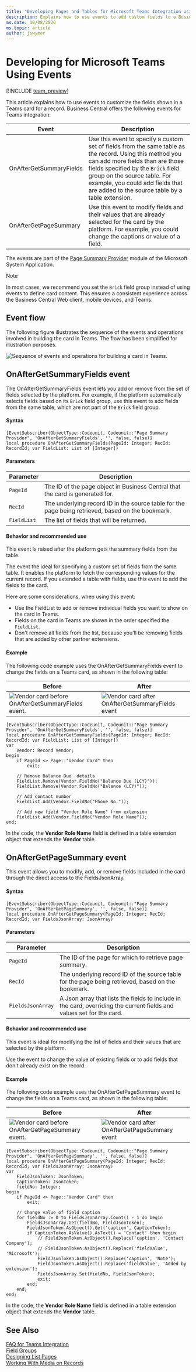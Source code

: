 ```yaml
---
title: "Developing Pages and Tables for Microsoft Teams Integration using Events"
description: Explains how to use events to add custom fields to a Business Central card in Teams
ms.date: 10/08/2020
ms.topic: article
author: jswymer
---
```

# Developing for Microsoft Teams Using Events

[!INCLUDE [team_preview](includes/teams_preview.md)]

This article explains how to use events to customize the fields shown in a Teams card for a record. Business Central offers the following events for Teams integration:

|Event|Description|
|-----|-----------|
|OnAfterGetSummaryFields|Use this event to specify a custom set of fields from the same table as the record. Using this method you can add more fields than are those fields specified by the  `Brick` field group on the source table. For example, you could add fields that are added to the source table by a table extension.|
|OnAfterGetPageSummary |Use this event to modify fields and their values that are already selected for the card by the platform. For example, you could change the captions or value of a field.|

<!--

|OnBeforeGetPageSummary|This is ideal for overriding all data for a Card by specifying a custom set of key-value pairs that will be displayed. The platform will not attempt to select any list of fields or their corresponding values if you subscribe to this event.|-->
The events are part of the [Page Summary Provider](https://github.com/microsoft/BCApps/tree/main/src/System%20Application/App/Page%20Summary%20Provider) module of the Microsoft System Application.

> [!NOTE]
> In most cases, we recommend you set the `Brick` field group instead of using events to define card content. This ensures a consistent experience across the Business Central Web client, mobile devices, and Teams.

## Event flow

The following figure illustrates the sequence of the events and operations involved in building the card in Teams. The flow has been simplified for illustration purposes.

![Sequence of events and operations for building a card in Teams.](media/teams-events-flow-v17.png)

<!--
## OnBeforeGetPageSummary event

The OnBeforeGetPageSummary event gives you the most control over the fields and data that appears in the card. With this event, you specify a complete set of fields as key-value pairs using JSON Array. Only these fields will appear on the card, even if the source table has a `Brick` field group or other extensions include code that modifies the card.

#### Syntax

The OnBeforeGetPageSummary event subscription has the following syntax:

```
[EventSubscriber(ObjectType::Codeunit, Codeunit::"Page Summary Provider", 'OnBeforeGetPageSummary', '', false, false)]
local procedure OnBeforeGetPageSummary(PageId: Integer; RecId: RecordId; var FieldsJsonArray: JsonArray; Handled: Boolean)
```

#### Parameters

|Parameter|Description|
|---------|-----------|
|`PageId`|The ID of the page for which to retrieve page summary.|
|`RecId`|The underlying record ID of the source table for the page being retrieved, based on the bookmark.|
|`FieldsJsonArray`|A JSON array that includes the fields and values to display on the card, if the event is handled.|
|`Handled`|Specifies whether the event has been handled and no further execution should occur.|

#### Behavior and recommended use

This event is raised before platform tries to get summary fields for the card from the table, for example, from the `Brick` field group. So when you subscribe to this event, the fields in the `Brick` field group aren't used. Subscribing to this event prohibits other extensions from adding, modifying, or removing summary fields on the card.

For these reasons, use this event only if you don't want to use any fields of the source table in the card.

#### Example

The following code example uses the OnBeforeGetPageSummary event to change the fields on a Teams card, as shown in the following table:

|Before|After|
|------|-----|
|![Vendor card before OnBeforeGetPageSummary event.](media/teams-card-vendor-before-1.png)|![Vendor card after OnBeforeGetPageSummary event](media/teams-card-vendor-after-1.png)|


```
[EventSubscriber(ObjectType::Codeunit, Codeunit::"Page Summary Provider", 'OnBeforeGetPageSummary', '', false, false)]
local procedure OnBeforeGetPageSummary(PageId: Integer; RecId: RecordId; FieldsJsonArray: JsonArray; Handled: Boolean)
var
    Vendor: Record Vendor;
begin
    if PageId <> Page::"Vendor Card" then
        exit;

    if not Vendor.Get(RecId) then
        exit;

    AddField(FieldsJsonArray, 'Name', Vendor.Name, 'Text');
    AddField(FieldsJsonArray, 'Note', 'Added by extension', 'Text');
    AddField(FieldsJsonArray, 'Address', Vendor.Address, 'Text');
    AddField(FieldsJsonArray, 'Phone No.', Vendor."Phone No.", 'Text');

    Handled := true;
end;

local procedure AddField(var FieldsJsonArray: JsonArray; Caption: Text; FieldValue: Text; FieldType: Text)
var
    FieldsJsonObject: JsonObject;
begin
    FieldsJsonObject.Add('caption', Caption);
    FieldsJsonObject.Add('fieldValue', FieldValue);
    FieldsJsonObject.Add('fieldType', FieldType);
    FieldsJsonArray.Add(FieldsJsonObject);
end;
```
-->
## OnAfterGetSummaryFields event

The OnAfterGetSummaryFields event lets you add or remove from the set of fields selected by the platform. For example, if the platform automatically selects fields based on its `Brick` field group, use this event to add fields from the same table, which are not part of the `Brick` field group.

#### Syntax

```
[EventSubscriber(ObjectType::Codeunit, Codeunit::"Page Summary Provider", 'OnAfterGetSummaryFields', '', false, false)]
local procedure OnAfterGetSummaryFields(PageId: Integer; RecId: RecordId; var FieldList: List of [Integer])
```

#### Parameters

|Parameter|Description|
|---------|-----------|
|`PageId`|The ID of the page object in Business Central that the card is generated for.|
|`RecId`|The underlying record ID in the source table for the page being retrieved, based on the bookmark.|
|`FieldList`|The list of fields that will be returned.|

#### Behavior and recommended use

This event is raised after the platform gets the summary fields from the table. <!--It's not raised if OnBeforeGetPageSummary event has been handled.-->

The event the ideal for specifying a custom set of fields from the same table. It enables the platform to fetch the corresponding values for the current record. If you extended a table with fields, use this event to add the fields to the card.

Here are some considerations, when using this event:

- Use the FieldList to add or remove individual fields you want to show on the card in Teams.
- Fields on the card in Teams are shown in the order specified the `FieldList`.
- Don't remove all fields from the list, because you'll be removing fields that are added by other partner extensions.

#### Example

The following code example uses the OnAfterGetSummaryFields event to change the fields on a Teams card, as shown in the following table:

|Before|After|
|------|-----|
|![Vendor card before OnAfterGetSummaryFields event.](media/teams-card-vendor-before-1.png)|![Vendor card after OnAfterGetSummaryFields event](media/teams-card-vendor-after-2.png)|

```
[EventSubscriber(ObjectType::Codeunit, Codeunit::"Page Summary Provider", 'OnAfterGetSummaryFields', '', false, false)]
local procedure OnAfterGetSummaryFields(PageId: Integer; RecId: RecordId; var FieldList: List of [Integer])
var
    Vendor: Record Vendor;
begin
    if PageId <> Page::"Vendor Card" then
        exit;

    // Remove Balance Due  details
    FieldList.Remove(Vendor.FieldNo("Balance Due (LCY)"));
    FieldList.Remove(Vendor.FieldNo("Balance (LCY)"));

    // Add contact number
    FieldList.Add(Vendor.FieldNo("Phone No."));

    // Add new field "Vendor Role Name" from extension
    FieldList.Add(Vendor.FieldNo("Vendor Role Name"));
end;
```

In the code, the **Vendor Role Name** field is defined in a table extension object that extends the **Vendor** table.

## OnAfterGetPageSummary event

This event allows you to modify, add, or remove fields included in the card through the direct access to the FieldsJsonArray.

#### Syntax

```
[EventSubscriber(ObjectType::Codeunit, Codeunit::"Page Summary Provider", 'OnAfterGetPageSummary', '', false, false)]
local procedure OnAfterGetPageSummary(PageId: Integer; RecId: RecordId; var FieldsJsonArray: JsonArray)
```

#### Parameters

|Parameter|Description|
|---------|-----------|
|`PageId`|The ID of the page for which to retrieve page summary.|
|`RecId`|The underlying record ID of the source table for the page being retrieved, based on the bookmark.|
|`FieldsJsonArray`|A Json array that lists the fields to include in the card, overriding the current fields and values set for the card. |

#### Behavior and recommended use

This event is ideal for modifying the list of fields and their values that are selected by the platform.

Use the event to change the value of existing fields or to add fields that don't already exist on the record.

#### Example

The following code example uses the OnAfterGetPageSummary event to change the fields on a Teams card, as shown in the following table:

|Before|After|
|------|-----|
|![Vendor card before OnAfterGetPageSummary event.](media/teams-card-vendor-before-1.png)|![Vendor card after OnAfterGetPageSummary event](media/teams-card-vendor-after-3.png)|

```
[EventSubscriber(ObjectType::Codeunit, Codeunit::"Page Summary Provider", 'OnAfterGetPageSummary', '', false, false)]
local procedure OnAfterGetPageSummary(PageId: Integer; RecId: RecordId; var FieldsJsonArray: JsonArray)
var
    FieldJsonToken: JsonToken;
    CaptionToken: JsonToken;
    fieldNo: Integer;
begin
    if PageId <> Page::"Vendor Card" then
        exit;

    // Change value of field caption
    for fieldNo := 0 to FieldsJsonArray.Count() - 1 do begin
        FieldsJsonArray.Get(fieldNo, FieldJsonToken);
        FieldJsonToken.AsObject().Get('caption', CaptionToken);
        if CaptionToken.AsValue().AsText() = 'Contact' then begin
            // FieldJsonToken.AsObject().Replace('caption', 'Contact Company');
            // FieldJsonToken.AsObject().Replace('fieldValue', 'Microsoft');
            FieldJsonToken.AsObject().Replace('caption', 'Note');
            FieldJsonToken.AsObject().Replace('fieldValue', 'Added by extension');
            FieldsJsonArray.Set(fieldNo, FieldJsonToken);
            exit;
        end;
    end;
end;
```

In the code, the **Vendor Role Name** field is defined in a table extension object that extends the **Vendor** table.

## See Also
[FAQ for Teams Integration](devenv-dev-faq-teams.md)  
[Field Groups](devenv-field-groups.md)  
[Designing List Pages](devenv-designing-list-pages.md)  
[Working With Media on Records](devenv-working-with-media-on-records.md)  

